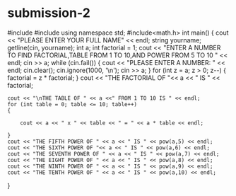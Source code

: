 # submission-2



#include <iostream>
#include <string>
using namespace std;
#include<math.h>
int main()
{
     cout << "PLEASE ENTER YOUR FULL NAME" << endl;
    string yourname;
    getline(cin, yourname);
    int a;
    int factorial = 1;
    cout << "ENTER A NUMBER TO FIND FACTORIAL,TABLE FROM 1 TO 10,AND POWER FROM 5 TO 10  " << endl;
    cin >> a;
    while (cin.fail())
    {
        cout << "PLEASE ENTER A NUMBER: " << endl;
        cin.clear();
        cin.ignore(1000, '\n');
        cin >> a;
    }
    for (int z = a; z > 0; z--)
    {
        factorial = z * factorial;
    }
    cout << "THE FACTORIAL OF "<< a << " IS " << factorial;

    cout << "\nTHE TABLE OF " << a <<" FROM 1 TO 10 IS " << endl;
    for (int table = 0; table <= 10; table++)
    {
       
        cout << a << " x " << table << " = " << a * table << endl;

    }
    cout << "THE FIFTH POWER OF " << a << " IS " << pow(a,5) << endl;
    cout << "THE SIXTH POWER OF "<< a << " IS " << pow(a,6) << endl;
    cout << "THE SEVENTH POWER OF " << a << " IS " << pow(a,7) << endl;
    cout << "THE EIGHT POWER OF " << a << " IS " << pow(a,8) << endl;
    cout << "THE NINTH POWER OF " << a << " IS " << pow(a,9) << endl;
    cout << "THE TENTH POWER OF " << a << " IS " << pow(a,10) << endl;
}
